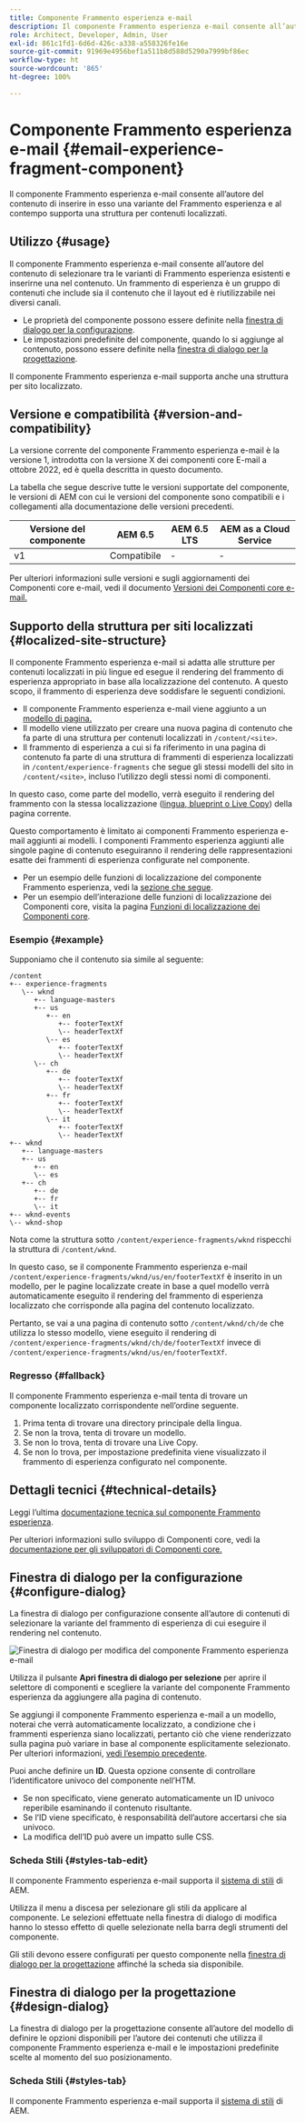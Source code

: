 ```yaml
---
title: Componente Frammento esperienza e-mail
description: Il componente Frammento esperienza e-mail consente all’autore del contenuto di inserire in esso una variante del Frammento esperienza e al contempo supporta una struttura per contenuti localizzati.
role: Architect, Developer, Admin, User
exl-id: 861c1fd1-6d6d-426c-a338-a558326fe16e
source-git-commit: 91969e4956bef1a511b8d588d5290a7999bf86ec
workflow-type: ht
source-wordcount: '865'
ht-degree: 100%

---
```



# Componente Frammento esperienza e-mail {#email-experience-fragment-component}

Il componente Frammento esperienza e-mail consente all’autore del contenuto di inserire in esso una variante del Frammento esperienza e al contempo supporta una struttura per contenuti localizzati.

## Utilizzo {#usage}

Il componente Frammento esperienza e-mail consente all’autore del contenuto di selezionare tra le varianti di Frammento esperienza esistenti e inserirne una nel contenuto. Un frammento di esperienza è un gruppo di contenuti che include sia il contenuto che il layout ed è riutilizzabile nei diversi canali.

* Le proprietà del componente possono essere definite nella [finestra di dialogo per la configurazione](#configure-dialog).
* Le impostazioni predefinite del componente, quando lo si aggiunge al contenuto, possono essere definite nella [finestra di dialogo per la progettazione](#design-dialog).

Il componente Frammento esperienza e-mail supporta anche una struttura per sito localizzato.

## Versione e compatibilità {#version-and-compatibility}

La versione corrente del componente Frammento esperienza e-mail è la versione 1, introdotta con la versione X dei componenti core E-mail a ottobre 2022, ed è quella descritta in questo documento.

La tabella che segue descrive tutte le versioni supportate del componente, le versioni di AEM con cui le versioni del componente sono compatibili e i collegamenti alla documentazione delle versioni precedenti.

| Versione del componente | AEM 6.5 | AEM 6.5 LTS | AEM as a Cloud Service |
|---|---|---|---|
| v1 | Compatibile | - | - |

Per ulteriori informazioni sulle versioni e sugli aggiornamenti dei Componenti core e-mail, vedi il documento [Versioni dei Componenti core e-mail.](/help/email/versions.md)

## Supporto della struttura per siti localizzati {#localized-site-structure}

Il componente Frammento esperienza e-mail si adatta alle strutture per contenuti localizzati in più lingue ed esegue il rendering del frammento di esperienza appropriato in base alla localizzazione del contenuto. A questo scopo, il frammento di esperienza deve soddisfare le seguenti condizioni.

* Il componente Frammento esperienza e-mail viene aggiunto a un [modello di pagina.](https://experienceleague.adobe.com/docs/experience-manager-cloud-service/content/sites/authoring/features/templates.html?lang=it)
* Il modello viene utilizzato per creare una nuova pagina di contenuto che fa parte di una struttura per contenuti localizzati in `/content/<site>`.
* Il frammento di esperienza a cui si fa riferimento in una pagina di contenuto fa parte di una struttura di frammenti di esperienza localizzati in `/content/experience-fragments` che segue gli stessi modelli del sito in `/content/<site>`, incluso l’utilizzo degli stessi nomi di componenti.

In questo caso, come parte del modello, verrà eseguito il rendering del frammento con la stessa localizzazione ([lingua, blueprint o Live Copy](https://experienceleague.adobe.com/docs/experience-manager-cloud-service/content/sites/administering/reusing-content/msm-and-translation.html?lang=it)) della pagina corrente.

Questo comportamento è limitato ai componenti Frammento esperienza e-mail aggiunti ai modelli. I componenti Frammento esperienza aggiunti alle singole pagine di contenuto eseguiranno il rendering delle rappresentazioni esatte dei frammenti di esperienza configurate nel componente.

* Per un esempio delle funzioni di localizzazione del componente Frammento esperienza, vedi la [sezione che segue](#example).
* Per un esempio dell’interazione delle funzioni di localizzazione dei Componenti core, visita la pagina [Funzioni di localizzazione dei Componenti core](/help/get-started/localization.md).

### Esempio {#example}

Supponiamo che il contenuto sia simile al seguente:

```
/content
+-- experience-fragments
   \-- wknd
      +-- language-masters
      +-- us
         +-- en
            +-- footerTextXf
            \-- headerTextXf
         \-- es
            +-- footerTextXf
            \-- headerTextXf
      \-- ch
         +-- de
            +-- footerTextXf
            \-- headerTextXf
         +-- fr
            +-- footerTextXf
            \-- headerTextXf
         \-- it
            +-- footerTextXf
            \-- headerTextXf
+-- wknd
   +-- language-masters
   +-- us
      +-- en
      \-- es
   +-- ch
      +-- de
      +-- fr
      \-- it
+-- wknd-events
\-- wknd-shop
```

Nota come la struttura sotto `/content/experience-fragments/wknd` rispecchi la struttura di `/content/wknd`.

In questo caso, se il componente Frammento esperienza e-mail `/content/experience-fragments/wknd/us/en/footerTextXf` è inserito in un modello, per le pagine localizzate create in base a quel modello verrà automaticamente eseguito il rendering del frammento di esperienza localizzato che corrisponde alla pagina del contenuto localizzato.

Pertanto, se vai a una pagina di contenuto sotto `/content/wknd/ch/de` che utilizza lo stesso modello, viene eseguito il rendering di `/content/experience-fragments/wknd/ch/de/footerTextXf` invece di `/content/experience-fragments/wknd/us/en/footerTextXf`.

### Regresso {#fallback}

Il componente Frammento esperienza e-mail tenta di trovare un componente localizzato corrispondente nell’ordine seguente.

1. Prima tenta di trovare una directory principale della lingua.
1. Se non la trova, tenta di trovare un modello.
1. Se non lo trova, tenta di trovare una Live Copy.
1. Se non lo trova, per impostazione predefinita viene visualizzato il frammento di esperienza configurato nel componente.

## Dettagli tecnici {#technical-details}

Leggi l’ultima [documentazione tecnica sul componente Frammento esperienza](https://www.adobe.com/go/aem_cmp_title_v1_it).

Per ulteriori informazioni sullo sviluppo di Componenti core, vedi la [documentazione per gli sviluppatori di Componenti core.](/help/developing/overview.md)

## Finestra di dialogo per la configurazione {#configure-dialog}

La finestra di dialogo per configurazione consente all’autore di contenuti di selezionare la variante del frammento di esperienza di cui eseguire il rendering nel contenuto.

![Finestra di dialogo per modifica del componente Frammento esperienza e-mail](/help/email/assets/email-experience-fragment-edit.png)

Utilizza il pulsante **Apri finestra di dialogo per selezione** per aprire il selettore di componenti e scegliere la variante del componente Frammento esperienza da aggiungere alla pagina di contenuto.

Se aggiungi il componente Frammento esperienza e-mail a un modello, noterai che verrà automaticamente localizzato, a condizione che i frammenti esperienza siano localizzati, pertanto ciò che viene renderizzato sulla pagina può variare in base al componente esplicitamente selezionato. Per ulteriori informazioni, [vedi l’esempio precedente](#example).

Puoi anche definire un **ID**. Questa opzione consente di controllare l’identificatore univoco del componente nell’HTM.

* Se non specificato, viene generato automaticamente un ID univoco reperibile esaminando il contenuto risultante.
* Se l’ID viene specificato, è responsabilità dell’autore accertarsi che sia univoco.
* La modifica dell’ID può avere un impatto sulle CSS.

### Scheda Stili {#styles-tab-edit}

Il componente Frammento esperienza e-mail supporta il [sistema di stili](/help/get-started/authoring.md#component-styling) di AEM.

Utilizza il menu a discesa per selezionare gli stili da applicare al componente. Le selezioni effettuate nella finestra di dialogo di modifica hanno lo stesso effetto di quelle selezionate nella barra degli strumenti del componente.

Gli stili devono essere configurati per questo componente nella [finestra di dialogo per la progettazione](#design-dialog) affinché la scheda sia disponibile.

## Finestra di dialogo per la progettazione {#design-dialog}

La finestra di dialogo per la progettazione consente all’autore del modello di definire le opzioni disponibili per l’autore dei contenuti che utilizza il componente Frammento esperienza e-mail e le impostazioni predefinite scelte al momento del suo posizionamento.

### Scheda Stili {#styles-tab}

Il componente Frammento esperienza e-mail supporta il [sistema di stili](/help/get-started/authoring.md#component-styling) di AEM.
